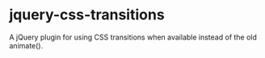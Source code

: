 jquery-css-transitions
======================

A jQuery plugin for using CSS transitions when available instead of the old animate().